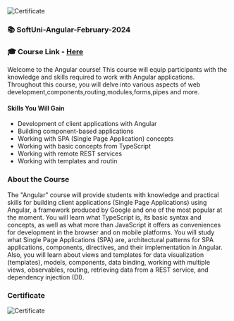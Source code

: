 <img src="https://imgur.com/F49Neyl.png" alt="Certificate"/>
  
### 📚 SoftUni-Angular-February-2024

### 🎓 Course Link - [Here](https://softuni.bg/trainings/4363/angular-february-2024)

Welcome to the Angular course! This course will equip participants with the knowledge and skills required to work with Angular applications. Throughout this course, you will delve into various aspects of web development,components,routing,modules,forms,pipes and more.

#### Skills You Will Gain

- Development of client applications with Angular
- Building component-based applications
- Working with SPA (Single Page Application) concepts
- Working with basic concepts from TypeScript
- Working with remote REST services
- Working with templates and routin

### About the Course

The "Angular" course will provide students with knowledge and practical skills for building client applications (Single Page Applications) using Angular, a framework produced by Google and one of the most popular at the moment. You will learn what TypeScript is, its basic syntax and concepts, as well as what more than JavaScript it offers as conveniences for development in the browser and on mobile platforms. You will study what Single Page Applications (SPA) are, architectural patterns for SPA applications, components, directives, and their implementation in Angular. Also, you will learn about views and templates for data visualization (templates), models, components, data binding, working with multiple views, observables, routing, retrieving data from a REST service, and dependency injection (DI).

### Certificate

![Certificate](https://imgur.com/F49Neyl.png)
